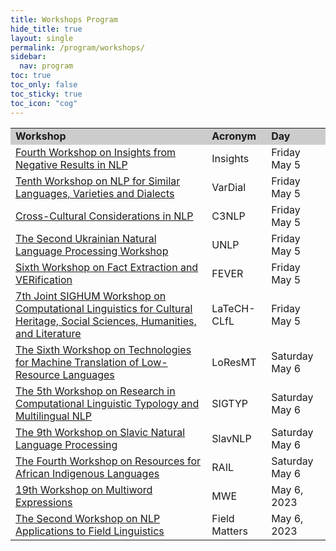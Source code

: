 ```yaml
---
title: Workshops Program
hide_title: true
layout: single
permalink: /program/workshops/
sidebar:
  nav: program
toc: true
toc_only: false
toc_sticky: true
toc_icon: "cog" 
---
```


<table>
  <tr style="background-color:#cccccc">
    <td><b>Workshop</b></td>
    <td><b>Acronym</b></td>
    <td><b>Day</b></td>
    <!-- <td><b>Room</b></td> -->
  </tr>
  <tr>
    <td><a href='https://insights-workshop.github.io/'>Fourth Workshop on Insights from Negative Results in NLP</a>
    </td>
    <td>Insights</td>
    <td>Friday May 5</td>
    <!-- <td>Elafiti 1</td> -->
  </tr>

  <tr>
    <td><a href='https://sites.google.com/view/vardial-2023?pli=1'>Tenth Workshop on NLP for Similar Languages, Varieties and Dialects</a>
    </td>
    <td>VarDial</td>
    <td>Friday May 5</td>
    <!-- <td>Elafiti 2</td> -->
  </tr>

  <tr>
    <td><a href='https://sites.google.com/view/c3nlp/home?'>Cross-Cultural Considerations in NLP</a>
    </td>
    <td>C3NLP</td>
    <td>Friday May 5</td>
    <!-- <td>Elafiti Foyer</td> -->
  </tr>

  <tr>
    <td><a href='https://unlp.org.ua/'>The Second Ukrainian Natural Language Processing Workshop</a></td>
    <td>UNLP</td>
    <td>Friday May 5</td>
    <!-- <td>Divona 1</td> -->
  </tr>

  <tr>
    <td><a href='https://fever.ai/workshop.html'>Sixth Workshop on Fact Extraction and VERification</a>
    </td>
    <td>FEVER</td>
    <td>Friday May 5</td>
    <!-- <td>Dinvona 2</td> -->
  </tr>

  <tr>
    <td><a href='https://sighum.wordpress.com/events/latech-clfl-2023/'>7th Joint SIGHUM Workshop on Computational Linguistics for Cultural Heritage, Social Sciences, Humanities, and Literature</a>
    </td>
    <td>LaTeCH-CLfL</td>
    <td>Friday May 5</td>
    <!-- <td>Asimon</td> -->
  </tr>

  <tr>
    <td><a href='https://sites.google.com/view/loresmt/'>The Sixth Workshop on Technologies for Machine Translation of Low-Resource Languages</a>
    </td>
    <td>LoResMT</td>
    <td>Saturday May 6</td>
    <!-- <td>Elafiti 1</td> -->
  </tr>

  <tr>
      <td><a href='https://sigtyp.github.io/workshop.html'>The 5th Workshop on Research in Computational Linguistic Typology and Multilingual NLP</a></td> 
      <td>SIGTYP</td>
      <td>Saturday May 6</td>
      <!-- <td>Elafiti 2</td> -->
    </tr>

  <tr>
    <td><a href='http://bsnlp.cs.helsinki.fi/'>The 9th Workshop on Slavic Natural Language Processing</a>
    </td>
    <td>SlavNLP</td>
    <td>Saturday May 6</td>
    <!-- <td>Elafiti Foyer</td> -->
  </tr>

  <tr>
    <td><a href='https://sadilar.org/index.php/en/2/374'>The Fourth Workshop on Resources for African Indigenous Languages</a></td>
    <td>RAIL</td>
    <td>Saturday May 6</td>
    <!-- <td>Dinvona 1</td> -->
  </tr>

  <tr>
    <td><a href='https://multiword.org/mwe2023/'>19th Workshop on Multiword Expressions</a>
    </td>
    <td>MWE</td>
    <td>May 6, 2023</td>
    <!-- <td>Dinvona 2</td> -->
  </tr>

  <tr>
    <td><a href='https://field-matters.github.io/'>The Second Workshop on NLP Applications to Field Linguistics</a>
    </td>
    <td>Field Matters</td>
    <td>May 6, 2023</td>
    <!-- <td>Asimon</td> -->
  </tr>

</table>

 










